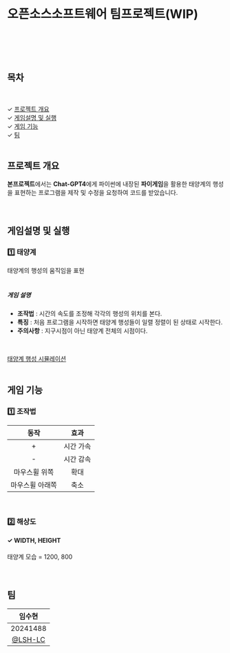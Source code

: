 # 오픈소스소프트웨어 팀프로젝트(WIP)
<br><br>

<br>

## 목차
<br>

✓ [프로젝트 개요](#프로젝트-개요)<br>
✓ [게임설명 및 실행](#게임설명-및-실행)<br>
✓ [게임 기능](#게임-기능)<br>
✓ [팀](#팀)<br>
<br>

## 프로젝트 개요
**본프로젝트**에서는 **Chat-GPT4**에게 파이썬에 내장된 **파이게임**을 활용한 태양계의 행성을 표현하는 프로그램을 제작 및 수정을 요청하여 코드를 받았습니다. <br>
<br><br>

## 게임설명 및 실행
### 1️⃣ 태양계
태양계의 행성의 움직임을 표현
<br><br>

##### 게임 설명
- **조작법** : 시간의 속도를 조정해 각각의 행성의 위치를 본다.
- **특징** : 처음 프로그램을 시작하면 태양계 행성들이 일렬 정렬이 된 상태로 시작한다.
- **주의사항** : 지구시점이 아닌 태양계 전체의 시점이다.
  
<br>

[태양계 행성 시뮬레이션](https://github.com/LSH-LC/2024-Team-OSS/blob/main/test.ipynb)
<br><br>

## 게임 기능
### 1️⃣ 조작법

|동작|효과|
|:---:|:---:|
|+|시간 가속|
|-|시간 감속|
|마우스휠 위쪽|확대|
|마우스휠 아래쪽|축소|

<br>

### 2️⃣ 해상도
#### ✓ WIDTH, HEIGHT
태양계 모습 = 1200, 800<br>
<br><br>

## 팀

|임수현|
|:---:|
|20241488|
|[@LSH-LC](https://github.com/LSH-LC)|

